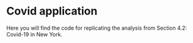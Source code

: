 # Covid application
Here you will find the code for replicating the analysis from Section 4.2: Covid-19 in New York.
